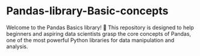 # Pandas-library-Basic-concepts
Welcome to the Pandas Basics library! 🚀 This repository is designed to help beginners and aspiring data scientists grasp the core concepts of Pandas, one of the most powerful Python libraries for data manipulation and analysis.
